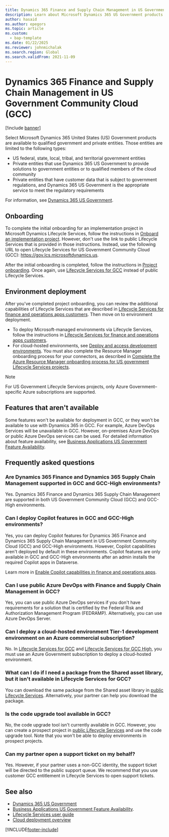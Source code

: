 ```yaml
---
title: Dynamics 365 Finance and Supply Chain Management in US Government Community Cloud (GCC)
description: Learn about Microsoft Dynamics 365 US Government products that are available to qualified government and private entities.
author: hasaid
ms.author: epegors
ms.topic: article
ms.custom: 
  - bap-template
ms.date: 01/22/2025
ms.reviewer: johnmichalak
ms.search.region: Global
ms.search.validFrom: 2021-11-09
---
```


# Dynamics 365 Finance and Supply Chain Management in US Government Community Cloud (GCC)

[!include [banner](../../../finance/includes/banner.md)]

Select Microsoft Dynamics 365 United States (US) Government products are available to qualified government and private entities. Those entities are limited to the following types:

- US federal, state, local, tribal, and territorial government entities
- Private entities that use Dynamics 365 US Government to provide solutions to government entities or to qualified members of the cloud community
- Private entities that have customer data that is subject to government regulations, and Dynamics 365 US Government is the appropriate service to meet the regulatory requirements

For information, see [Dynamics 365 US Government](/power-platform/admin/microsoft-dynamics-365-government).

## Onboarding

To complete the initial onboarding for an implementation project in Microsoft Dynamics Lifecycle Services, follow the instructions in [Onboard an implementation project](../../dev-itpro/organization-administration/onboard.md). However, don't use the link to public Lifecycle Services that is provided in those instructions. Instead, use the following URL to open Lifecycle Services for US Government Community Cloud (GCC): <https://gov.lcs.microsoftdynamics.us>.

After the initial onboarding is completed, follow the instructions in [Project onboarding](../../dev-itpro/lifecycle-services/project-onboarding.md). Once again, use [Lifecycle Services for GCC](https://gov.lcs.microsoftdynamics.us) instead of public Lifecycle Services.

## Environment deployment

After you've completed project onboarding, you can review the additional capabilities of Lifecycle Services that are described in [Lifecycle Services for finance and operations apps customers](../../dev-itpro/lifecycle-services/lcs-works-lcs.md). Then move on to environment deployment.

- To deploy Microsoft-managed environments via Lifecycle Services, follow the instructions in [Lifecycle Services for finance and operations apps customers](../../dev-itpro/lifecycle-services/lcs-works-lcs.md#new-deployment-experience).
- For cloud-hosted environments, see [Deploy and access development environments](../../dev-itpro/dev-tools/access-instances.md). You must also complete the Resource Manager onboarding process for your connectors, as described in [Complete the Azure Resource Manager onboarding process for US government Lifecycle Services projects](../../dev-itpro/deployment/arm-onbarding-us-goverment.md).

> [!NOTE]
> For US Government Lifecycle Services projects, only Azure Government–specific Azure subscriptions are supported.

## Features that aren't available

Some features won't be available for deployment in GCC, or they won't be available to use with Dynamics 365 in GCC. For example, Azure DevOps Services will be unavailable in GCC. However, on-premises Azure DevOps or public Azure DevOps services can be used. For detailed information about feature availability, see [Business Applications US Government Feature Availability](https://aka.ms/BAPFunctionalParity).

## Frequently asked questions

### Are Dynamics 365 Finance and Dynamics 365 Supply Chain Management supported in GCC and GCC-High environments?

Yes. Dynamics 365 Finance and Dynamics 365 Supply Chain Management are supported in both US Government Community Cloud (GCC) and GCC-High environments.

### Can I deploy Copilot features in GCC and GCC-High environments?

Yes, you can deploy Copilot features for Dynamics 365 Finance and Dynamics 365 Supply Chain Management in US Government Community Cloud (GCC) and GCC-High environments. However, Copilot capabilities aren't deployed by default in these environments. Copilot features are only available in GCC and GCC-High environments after an admin installs the required Copilot apps in Dataverse.

Learn more in [Enable Copilot capabilities in finance and operations apps](../../dev-itpro/copilot/enable-copilot.md).

### Can I use public Azure DevOps with Finance and Supply Chain Management in GCC?

Yes, you can use public Azure DevOps services if you don't have requirements for a solution that is certified by the Federal Risk and Authorization Management Program (FEDRAMP). Alternatively, you can use Azure DevOps Server.

### Can I deploy a cloud-hosted environment Tier-1 development environment on an Azure commercial subscription?

No. In [Lifecycle Services for GCC](https://gov.lcs.microsoftdynamics.us) and [Lifecycle Services for GCC High](https://high.lcs.microsoftdynamics.us), you must use an Azure Government subscription to deploy a cloud-hosted environment.

### What can I do if I need a package from the Shared asset library, but it isn't available in Lifecycle Services for GCC?

You can download the same package from the Shared asset library in [public Lifecycle Services](https://lcs.dynamics.com). Alternatively, your partner can help you download the package.

### Is the code upgrade tool available in GCC?

No, the code upgrade tool isn't currently available in GCC. However, you can create a prospect project in [public Lifecycle Services](https://lcs.dynamics.com) and use the code upgrade tool. Note that you won't be able to deploy environments in prospect projects.

### Can my partner open a support ticket on my behalf?

Yes. However, if your partner uses a non-GCC identity, the support ticket will be directed to the public support queue. We recommend that you use customer GCC entitlement in Lifecycle Services to open support tickets.

## See also

- [Dynamics 365 US Government](/power-platform/admin/microsoft-dynamics-365-government)
- [Business Applications US Government Feature Availability](https://aka.ms/BAPFunctionalParity).
- [Lifecycle Services user guide](../../dev-itpro/lifecycle-services/lcs-user-guide.md)
- [Cloud deployment overview](../../dev-itpro/deployment/cloud-deployment-overview.md)

[!INCLUDE[footer-include](../../../includes/footer-banner.md)]
